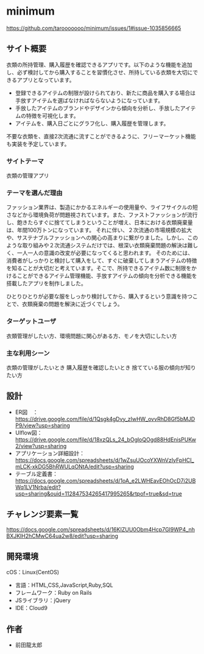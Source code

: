 # minimum

https://github.com/tarooooooo/minimum/issues/1#issue-1035856665


## サイト概要
衣類の所持管理、購入履歴を確認できるアプリです。以下のような機能を追加し、必ず検討してから購入することを習慣化させ、所持している衣類を大切にできるアプリとなっています。
- 登録できるアイテムの制限が設けられており、新たに商品を購入する場合は手放すアイテムを選ばなければならないようになっています。
- 手放したアイテムのブランドやデザインから傾向を分析し、手放したアイテムの特徴を可視化します。
- アイテムを、購入日ごとにグラフ化し、購入履歴を管理します。

不要な衣類を、直接2次流通に流すことができるように、フリーマーケット機能も実装を予定しています。

### サイトテーマ
衣類の管理アプリ

### テーマを選んだ理由
ファッション業界は、製造にかかるエネルギーの使用量や、ライフサイクルの短さなどから環境負荷が問題視されています。また、ファストファッションが流行し、飽きたらすぐに捨ててしまうということが増え、日本における衣類廃棄量は、年間100万トンになっています。
それに伴い、２次流通の市場規模の拡大や、サステナブルファッションへの関心の高まりに繋がりました。しかし、このような取り組みや２次流通システムだけでは、根深い衣類廃棄問題の解決は難しく、一人一人の意識の改変が必要になってくると思われます。
そのためには、消費者がしっかりと検討して購入をして、すぐに破棄してしまうアイテムの特徴を知ることが大切だと考えています。そこで、所持できるアイテム数に制限をかけることができるアイテム管理機能、手放すアイテムの傾向を分析できる機能を搭載したアプリを制作しました。

ひとりひとりが必要な服をしっかり検討してから、購入するという意識を持つことで、衣類廃棄の問題を解決に近づくでしょう。

### ターゲットユーザ
衣類管理がしたい方、環境問題に関心がある方、モノを大切にしたい方

### 主な利用シーン
衣類の管理がしたいとき
購入履歴を確認したいとき
捨てている服の傾向が知りたい方

## 設計
- ER図　：https://drive.google.com/file/d/1Qsgk4gDvy_zIwHW_ovvRhD8Gf5bMJDP9/view?usp=sharing
- UIflow図：https://drive.google.com/file/d/18xzQLs_24_bOgloQOgd88HdEnisPUKw2/view?usp=sharing
- アプリケーション詳細設計：https://docs.google.com/spreadsheets/d/1wZsuUOcoYXWnVzIyFpHCI_mLCK-xkDG5BhRWULqONtA/edit?usp=sharing
- テーブル定義書：https://docs.google.com/spreadsheets/d/1oA_e2LWHEavEOhOcD7i2UBWq1LV1Nrba/edit?usp=sharing&ouid=112847534265417995265&rtpof=true&sd=true

## チャレンジ要素一覧
https://docs.google.com/spreadsheets/d/16KIZUU0Obm4Hcp7GI9WP4_nhBXJKlH2hCMwC64ua2w8/edit?usp=sharing

## 開発環境
cOS：Linux(CentOS)
- 言語：HTML,CSS,JavaScript,Ruby,SQL
- フレームワーク：Ruby on Rails
- JSライブラリ：jQuery
- IDE：Cloud9

## 作者
- 前田龍太郎
